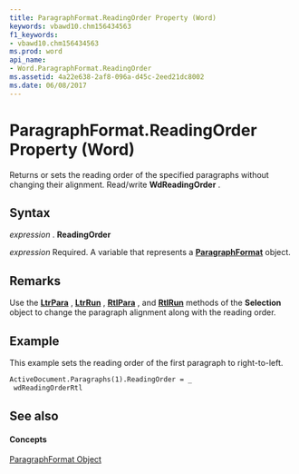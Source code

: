 ```yaml
---
title: ParagraphFormat.ReadingOrder Property (Word)
keywords: vbawd10.chm156434563
f1_keywords:
- vbawd10.chm156434563
ms.prod: word
api_name:
- Word.ParagraphFormat.ReadingOrder
ms.assetid: 4a22e638-2af8-096a-d45c-2eed21dc8002
ms.date: 06/08/2017
---
```



# ParagraphFormat.ReadingOrder Property (Word)

Returns or sets the reading order of the specified paragraphs without changing their alignment. Read/write  **WdReadingOrder** .


## Syntax

 _expression_ . **ReadingOrder**

 _expression_ Required. A variable that represents a **[ParagraphFormat](paragraphformat-object-word.md)** object.


## Remarks

Use the  **[LtrPara](selection-ltrpara-method-word.md)** , **[LtrRun](selection-ltrrun-method-word.md)** , **[RtlPara](selection-rtlpara-method-word.md)** , and **[RtlRun](selection-rtlrun-method-word.md)** methods of the **Selection** object to change the paragraph alignment along with the reading order.


## Example

This example sets the reading order of the first paragraph to right-to-left.


```vb
ActiveDocument.Paragraphs(1).ReadingOrder = _ 
 wdReadingOrderRtl
```


## See also


#### Concepts


[ParagraphFormat Object](paragraphformat-object-word.md)

